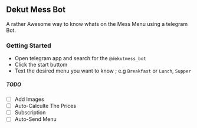 ## Dekut Mess Bot
 A rather Awesome way to know whats on the Mess Menu using a telegram Bot.

 ### Getting Started
 - Open telegram app and search for the `@dekutmess_bot`
 - Click the start buttom
 - Text the desired menu you want to know ; e.g  `Breakfast` or `Lunch`, `Supper`


##### TODO
- [ ] Add Images
- [ ] Auto-Calculte The Prices
- [ ] Subscription
- [ ] Auto-Send Menu
